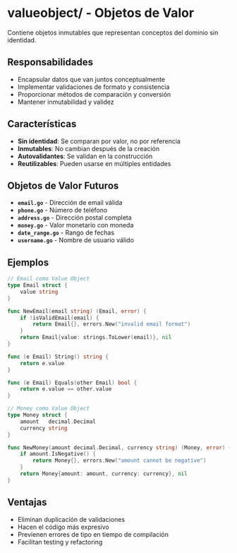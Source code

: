 # valueobject/ - Objetos de Valor

Contiene objetos inmutables que representan conceptos del dominio sin identidad.

## Responsabilidades

- Encapsular datos que van juntos conceptualmente
- Implementar validaciones de formato y consistencia
- Proporcionar métodos de comparación y conversión
- Mantener inmutabilidad y validez

## Características

- **Sin identidad**: Se comparan por valor, no por referencia
- **Inmutables**: No cambian después de la creación
- **Autovalidantes**: Se validan en la construcción
- **Reutilizables**: Pueden usarse en múltiples entidades

## Objetos de Valor Futuros

- **`email.go`** - Dirección de email válida
- **`phone.go`** - Número de teléfono
- **`address.go`** - Dirección postal completa
- **`money.go`** - Valor monetario con moneda
- **`date_range.go`** - Rango de fechas
- **`username.go`** - Nombre de usuario válido

## Ejemplos

```go
// Email como Value Object
type Email struct {
    value string
}

func NewEmail(email string) (Email, error) {
    if !isValidEmail(email) {
        return Email{}, errors.New("invalid email format")
    }
    return Email{value: strings.ToLower(email)}, nil
}

func (e Email) String() string {
    return e.value
}

func (e Email) Equals(other Email) bool {
    return e.value == other.value
}

// Money como Value Object
type Money struct {
    amount   decimal.Decimal
    currency string
}

func NewMoney(amount decimal.Decimal, currency string) (Money, error) {
    if amount.IsNegative() {
        return Money{}, errors.New("amount cannot be negative")
    }
    return Money{amount: amount, currency: currency}, nil
}
```

## Ventajas

- Eliminan duplicación de validaciones
- Hacen el código más expresivo
- Previenen errores de tipo en tiempo de compilación
- Facilitan testing y refactoring
